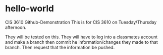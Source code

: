 # hello-world
CIS 3610 Github-Demonstration
This is for CIS 3610 on Tuesday/Thursday afternoon.

They will be tested on this. They will have to log into a classmates account and make a branch then commit he information/changes they made to that branch.  Then request that the information be pushed.

